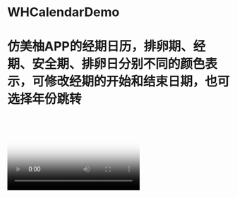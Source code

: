 # WHCalendarDemo
# 仿美柚APP的经期日历，排卵期、经期、安全期、排卵日分别不同的颜色表示，可修改经期的开始和结束日期，也可选择年份跳转
# <video id="video" controls="" preload="none" poster="wanghong">
<source id="mp4" src="https://github.com/vikey10/WHCalendarDemo/blob/master/WHCalendarVideo.MP4" type="video/mp4">
</video>


